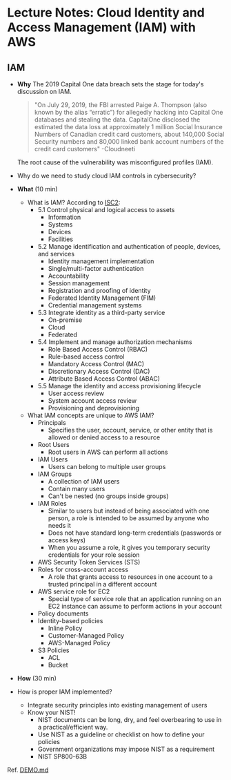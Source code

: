 # Lecture Notes: Cloud Identity and Access Management (IAM) with AWS

## IAM

- **Why**
  The 2019 Capital One data breach sets the stage for today's discussion on IAM.

  > "On July 29, 2019, the FBI arrested Paige A. Thompson (also known by the alias “erratic”) for allegedly hacking into Capital One databases and stealing the data. CapitalOne disclosed the estimated the data loss at approximately 1 million Social Insurance Numbers of Canadian credit card customers, about 140,000 Social Security numbers and 80,000 linked bank account numbers of the credit card customers" -Cloudneeti

  The root cause of the vulnerability was misconfigured profiles (IAM).

- Why do we need to study cloud IAM controls in cybersecurity?

- **What** (10 min)
  - What is IAM? According to [ISC2](https://cisspdomain.com/#domain5):
    - 5.1 Control physical and logical access to assets
      - Information
      - Systems
      - Devices
      - Facilities
    - 5.2 Manage identification and authentication of people, devices, and services
      - Identity management implementation
      - Single/multi-factor authentication
      - Accountability
      - Session management
      - Registration and proofing of identity
      - Federated Identity Management (FIM)
      - Credential management systems
    - 5.3 Integrate identity as a third-party service
      - On-premise
      - Cloud
      - Federated
    - 5.4 Implement and manage authorization mechanisms
      - Role Based Access Control (RBAC)
      - Rule-based access control
      - Mandatory Access Control (MAC)
      - Discretionary Access Control (DAC)
      - Attribute Based Access Control (ABAC)
    - 5.5 Manage the identity and access provisioning lifecycle
      - User access review
      - System account access review
      - Provisioning and deprovisioning
  - What IAM concepts are unique to AWS IAM?
    - Principals
      - Specifies the user, account, service, or other entity that is allowed or denied access to a resource
    - Root Users
      - Root users in AWS can perform all actions
    - IAM Users
      - Users can belong to multiple user groups
    - IAM Groups
      - A collection of IAM users
      - Contain many users
      - Can't be nested (no groups inside groups)
    - IAM Roles
      - Similar to users but instead of being associated with one person, a role is intended to be assumed by anyone who needs it
      - Does not have standard long-term credentials (passwords or access keys)
      - When you assume a role, it gives you temporary security credentials for your role session
    - AWS Security Token Services (STS)
    - Roles for cross-account access
      - A role that grants access to resources in one account to a trusted principal in a different account
    - AWS service role for EC2
      - Special type of service role that an application running on an EC2 instance can assume to perform actions in your account
    - Policy documents
    - Identity-based policies
      - Inline Policy
      - Customer-Managed Policy
      - AWS-Managed Policy
    - S3 Policies
      - ACL
      - Bucket

- **How** (30 min)
- How is proper IAM implemented?
  - Integrate security principles into existing management of users
  - Know your NIST!
    - NIST documents can be long, dry, and feel overbearing to use in a practical/efficient way.
    - Use NIST as a guideline or checklist on how to define your policies
    - Government organizations may impose NIST as a requirement
    - NIST SP800-63B

Ref. [DEMO.md](DEMO.md)
